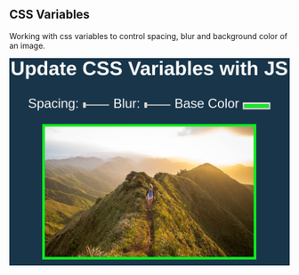 ## CSS Variables

Working with css variables to control spacing, blur and background color of an image.

![Javacript 30 Challenge](../resources/03_css_variables.png)